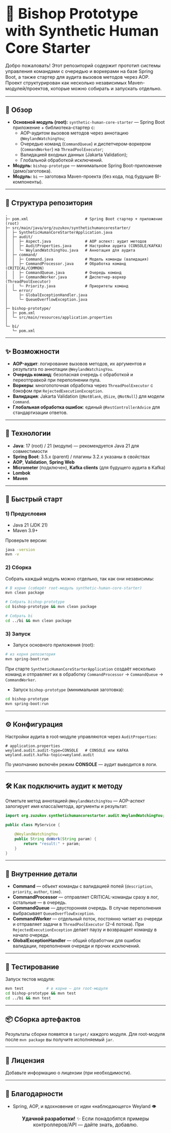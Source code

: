 # <span style="font-size:1.6em">🤖 Bishop Prototype with Synthetic Human Core Starter</span>

<p style="font-size:1.05em">
  Добро пожаловать! Этот репозиторий содержит прототип системы управления командами с очередью и воркерами
  на базе Spring Boot, а также стартер для аудита вызовов методов через AOP. Проект структурирован как
  несколько независимых Maven-модулей/проектов, которые можно собирать и запускать отдельно.
</p>

<hr/>

## 🔎 Обзор

- **Основной модуль (root):** `synthetic-human-core-starter` — Spring Boot приложение + библиотека-стартер с:
  - AOP-аудитом вызовов методов через аннотацию `@WeylandWatchingYou`;
  - Очередью команд (`CommandQueue`) и диспетчером-воркером (`CommandWorker`) на `ThreadPoolExecutor`;
  - Валидацией входных данных (Jakarta Validation);
  - Глобальной обработкой исключений.
- **Модуль:** `bishop-prototype` — минимальное Spring Boot-приложение (демо/заготовка).
- **Модуль:** `bi` — заготовка Maven-проекта (без кода, под будущие BI-компоненты).

<hr/>

## 🧱 Структура репозитория

```
.
├─ pom.xml                         # Spring Boot стартер + приложение (root)
├─ src/main/java/org/zuzukov/synthetichumancorestarter/
│  ├─ SyntheticHumanCoreStarterApplication.java
│  ├─ audit/
│  │  ├─ Aspect.java               # AOP аспект: аудит методов
│  │  ├─ AuditProperties.java      # Настройки аудита (CONSOLE/KAFKA)
│  │  └─ WeylandWatchingYou.java   # Аннотация для аудита
│  ├─ command/
│  │  ├─ Command.java              # Модель команды (валидация)
│  │  ├─ CommandProcessor.java     # Обработка команд (CRITICAL/COMMON)
│  │  ├─ CommandQueue.java         # Очередь команд
│  │  ├─ CommandWorker.java        # Диспетчер-воркер (ThreadPoolExecutor)
│  │  └─ Priority.java             # Приоритеты команд
│  └─ error/
│     ├─ GlobalExceptionHandler.java
│     └─ QueueOverflowException.java
│
├─ bishop-prototype/
│  ├─ pom.xml
│  └─ src/main/resources/application.properties
│
└─ bi/
   └─ pom.xml
```

<hr/>

## ✨ Возможности

- **AOP-аудит**: логирование вызовов методов, их аргументов и результата по аннотации `@WeylandWatchingYou`.
- **Очередь команд**: безопасная очередь с обработкой и переотправкой при переполнении пула.
- **Воркеры**: многопоточная обработка через `ThreadPoolExecutor` с бэкофом при `RejectedExecutionException`.
- **Валидация**: Jakarta Validation (`@NotBlank`, `@Size`, `@NotNull`) для модели `Command`.
- **Глобальная обработка ошибок**: единый `@RestControllerAdvice` для стандартизации ответов.

<hr/>

## 🧩 Технологии

- **Java**: 17 (root) / 21 (модули) — рекомендуется Java 21 для совместимости
- **Spring Boot**: 3.5.x (parent) / плагины 3.2.x указаны в свойствах
- **AOP**, **Validation**, **Spring Web**
- **Micrometer** (подключен), **Kafka clients** (для будущего аудита в Kafka)
- **Lombok**
- **Maven**

<hr/>

## 🚀 Быстрый старт

### 1) Предусловия
- Java 21 (JDK 21)
- Maven 3.9+

Проверьте версии:
```bash
java -version
mvn -v
```

### 2) Сборка
Собрать каждый модуль можно отдельно, так как они независимы:
```bash
# В корне (соберёт root-модуль synthetic-human-core-starter)
mvn clean package

# Собрать bishop-prototype
cd bishop-prototype && mvn clean package

# Собрать bi
cd ../bi && mvn clean package
```

### 3) Запуск
- Запуск основного приложения (root):
```bash
# из корня репозитория
mvn spring-boot:run
```
При старте `SyntheticHumanCoreStarterApplication` создаёт несколько команд и отправляет их в обработку `CommandProcessor` → `CommandQueue` → `CommandWorker`.

- Запуск `bishop-prototype` (минимальная заготовка):
```bash
cd bishop-prototype
mvn spring-boot:run
```

<hr/>

## ⚙️ Конфигурация

Настройки аудита в root-модуле управляются через `AuditProperties`:

```properties
# application.properties
weyland.audit.audit-type=CONSOLE   # CONSOLE или KAFKA
weyland.audit.kafka-topic=weyland.audit
```

По умолчанию включён режим **CONSOLE** — аудит выводится в логи.

<hr/>

## 🛠 Как подключить аудит к методу

Отметьте метод аннотацией `@WeylandWatchingYou` — AOP-аспект залогирует имя класса/метода, аргументы и результат:

```java
import org.zuzukov.synthetichumancorestarter.audit.WeylandWatchingYou;

public class MyService {

    @WeylandWatchingYou
    public String doWork(String param) {
        return "result:" + param;
    }
}
```

<hr/>

## 🧠 Внутренние детали

- **Command** — объект команды с валидацией полей (`description`, `priority`, `author`, `time`).
- **CommandProcessor** — отправляет CRITICAL-команды сразу в лог, остальные — в очередь.
- **CommandQueue** — двусторонняя очередь. В случае переполнения выбрасывает `QueueOverflowException`.
- **CommandWorker** — отдельный поток, постоянно читает из очереди и отправляет задачи в `ThreadPoolExecutor` (2–4 потока). При `RejectedExecutionException` делает паузу и возвращает команду в начало очереди.
- **GlobalExceptionHandler** — общий обработчик для ошибок валидации, переполнения очереди и прочих исключений.

<hr/>

## 🧪 Тестирование

Запуск тестов модуля:
```bash
mvn test          # в корне — для root-модуля
cd bishop-prototype && mvn test
cd ../bi && mvn test
```

<hr/>

## 📦 Сборка артефактов

Результаты сборки появятся в `target/` каждого модуля. Для root-модуля после `mvn package` вы получите исполняемый `jar`.

<hr/>

## 📜 Лицензия

Добавьте информацию о лицензии (при необходимости).

<hr/>

## 🙌 Благодарности

- Spring, AOP, и вдохновение от идеи «наблюдающего» Weyland 👁️

<p align="center" style="font-size:1.1em">
  <b>Удачной разработки!</b> ✨ Если понадобятся примеры контроллеров/API — дайте знать, добавлю.
</p>
